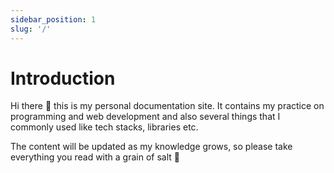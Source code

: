 ```yaml
---
sidebar_position: 1
slug: '/'
---
```


# Introduction

Hi there 👋 this is my personal documentation site. It contains my practice on programming and web development and also several things that I commonly used like tech stacks, libraries etc. 

The content will be updated as my knowledge grows, so please take everything you read with a grain of salt 🤞